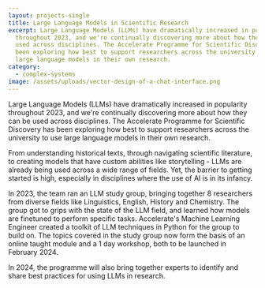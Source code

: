 ```yaml
---
layout: projects-single
title: Large Language Models in Scientific Research
excerpt: Large Language Models (LLMs) have dramatically increased in popularity
  throughout 2023, and we're continually discovering more about how they can be
  used across disciplines. The Accelerate Programme for Scientific Discovery has
  been exploring how best to support researchers across the university to use
  large language models in their own research.
category:
  - complex-systems
image: /assets/uploads/vector-design-of-a-chat-interface.png
---
```

Large Language Models (LLMs) have dramatically increased in popularity throughout 2023, and we're continually discovering more about how they can be used across disciplines. The Accelerate Programme for Scientific Discovery has been exploring how best to support researchers across the university to use large language models in their own research. 

From understanding historical texts, through navigating scientific literature, to creating models that have custom abilities like storytelling - LLMs are already being used across a wide range of fields. Yet, the barrier to getting started is high, especially in disciplines where the use of AI is in its infancy.  

In 2023, the team ran an LLM study group, bringing together 8 researchers from diverse fields like Linguistics, English, History and Chemistry. The group got to grips with the state of the LLM field, and learned how models are finetuned to perform specific tasks. Accelerate's Machine Learning Engineer created a toolkit of LLM techniques in Python for the group to build on. The topics covered in the study group now form the basis of an online taught module and a 1 day workshop, both to be launched in February 2024. 

In 2024, the programme will also bring together experts to identify and share best practices for using LLMs in research.